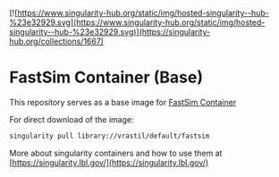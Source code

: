 [![https://www.singularity-hub.org/static/img/hosted-singularity--hub-%23e32929.svg](https://www.singularity-hub.org/static/img/hosted-singularity--hub-%23e32929.svg)](https://singularity-hub.org/collections/1667)

#  FastSim Container (Base)
This repository serves as a base image for [FastSim Container](https://github.com/vrastil/FastSim-Container)

For direct download of the image:
````sh
singularity pull library://vrastil/default/fastsim
````

More about singularity containers and how to use them at [https://singularity.lbl.gov/](https://singularity.lbl.gov/)
 
